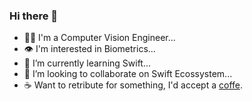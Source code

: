 ### Hi there 👋

<!--
**tibaes/tibaes** is a ✨ _special_ ✨ repository because its `README.md` (this file) appears on your GitHub profile.

Here are some ideas to get you started:

- 🔭 I’m currently working on ...
- 🌱 I’m currently learning ...
- 👯 I’m looking to collaborate on ...
- 🤔 I’m looking for help with ...
- 💬 Ask me about ...
- 📫 How to reach me: ...
- 😄 Pronouns: ...
- ⚡ Fun fact: ...
-->

- 🥷🏼 I'm a Computer Vision Engineer...
- 👁 I'm interested in Biometrics...
- 🌱 I’m currently learning Swift...
- 💞 I’m looking to collaborate on Swift Ecossystem...
- ☕️ Want to retribute for something, I'd accept a [coffe](https://ko-fi.com/tibaes).
